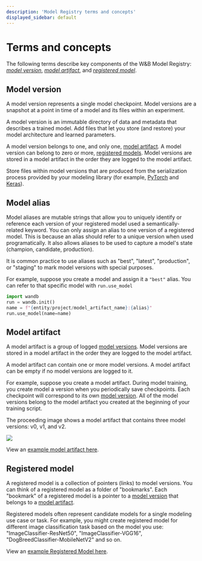 ```yaml
---
description: 'Model Registry terms and concepts'
displayed_sidebar: default
---
```


# Terms and concepts

<head>
  <title>Model Registry terms and concepts</title>
</head>

The following terms describe key components of the W&B Model Registry: [*model version*](#model-version), [*model artifact*](#model-artifact), and [*registered model*](#registered-model).

## Model version
A model version represents a single model checkpoint. Model versions are a snapshot at a point in time of a model and its files within an experiment. 

A model version is an immutable directory of data and metadata that describes a trained model. Add files that let you store (and restore) your model architecture and learned parameters. 

A model version belongs to one, and only one, [model artifact](#model-artifact). A model version can belong to zero or more, [registered models](#registered-model). Model versions are stored in a model artifact in the order they are logged to the model artifact. 


Store files within model versions that are produced from the serialization process provided by your modeling library (for example, [PyTorch](https://pytorch.org/tutorials/beginner/saving\_loading\_models.html) and [Keras](https://www.tensorflow.org/guide/keras/save\_and\_serialize)).



<!-- [INSERT IMAGE] -->

## Model alias

Model aliases are mutable strings that allow you to uniquely identify or reference each version of your registered model used a semantically-related keyword. You can only assign an alias to one version of a registered model. This is because an alias should refer to a unique version when used programatically. It also allows aliases to be used to capture a model's state (champion, candidate, production).

It is common practice to use aliases such as  "best", "latest", "production", or "staging" to mark model versions with special purposes.

For example, suppose you create a model and assign it a `"best"` alias. You can refer to that specific model with `run.use_model` 

```python
import wandb
run = wandb.init()
name = f"{entity/project/model_artifact_name}:{alias}"
run.use_model(name=name)
```

## Model artifact
A model artifact is a group of logged [model versions](#model-version). Model versions are stored in a model artifact in the order they are logged to the model artifact. 

A model artifact can contain one or more model versions. A model artifact can be empty if no model versions are logged to it. 


For example, suppose you create a model artifact. During model training, you create model a version when you periodically save checkpoints. Each checkpoint will correspond to its own [model version](#model-version). All of the model versions belong to the model artifact you created at the beginning of your training script.

The proceeding image shows a model artifact that contains three model versions: v0, v1, and v2.

![](@site/static/images/models/mr1c.png)

View an [example model artifact here](https://wandb.ai/timssweeney/model\_management\_docs\_official\_v0/artifacts/model/mnist-zws7gt0n).

## Registered model
A registered model is a collection of pointers (links) to model versions. You can think of a registered model as a folder of "bookmarks". Each "bookmark" of a registered model is a pointer to a [model version](#model-version) that belongs to a [model artifact](#model-artifact). 

Registered models often represent candidate models for a single modeling use case or task. For example, you might create registered model for different image classification task based on the model you use: "ImageClassifier-ResNet50", "ImageClassifier-VGG16", "DogBreedClassifier-MobileNetV2" and so on.


View an [example Registered Model here](https://wandb.ai/reviewco/registry/model?selectionPath=reviewco%2Fmodel-registry%2FFinetuned-Review-Autocompletion&view=versions).

